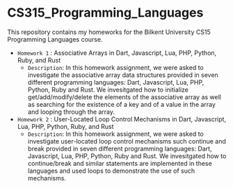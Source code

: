 # CS315_Programming_Languages
This repository contains my homeworks for the Bilkent University CS15 Programming Languages course.
- `Homework 1` : Associative Arrays in Dart, Javascript, Lua, PHP, Python, Ruby, and Rust
   - `Description`:  In this homework assignment, we were asked to investigate the associative array data structures provided in seven different programming languages: Dart, Javascript, Lua, PHP, Python, Ruby and Rust. We invesitgated how to initialize get/add/modify/delete the elements of the associative array as well as searching for the existence of a key and of a value in the array and looping through the array.  
 - `Homework 2` : User-Located Loop Control Mechanisms in Dart, Javascript, Lua, PHP, Python, Ruby, and Rust
   - `Description`:  In this homework assignment, we were asked to investigate user-located loop control mechanisms such continue and break provided in seven different programming languages: Dart, Javascript, Lua, PHP, Python, Ruby and Rust. We invesitgated how to continue/break and similar statements are implemented in these languages and used loops to demonstrate the use of such mechanisms.
   
   
